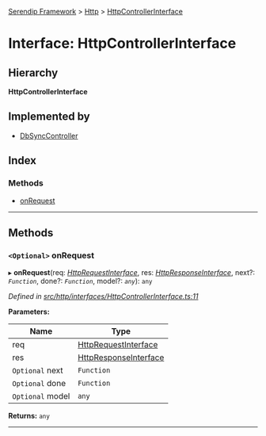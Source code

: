 [Serendip Framework](../README.md) > [Http](../modules/http.md) > [HttpControllerInterface](../interfaces/http.httpcontrollerinterface.md)

# Interface: HttpControllerInterface

## Hierarchy

**HttpControllerInterface**

## Implemented by

* [DbSyncController](../classes/db.dbsynccontroller.md)

## Index

### Methods

* [onRequest](http.httpcontrollerinterface.md#onrequest)

---

## Methods

<a id="onrequest"></a>

### `<Optional>` onRequest

▸ **onRequest**(req: *[HttpRequestInterface](http.httprequestinterface.md)*, res: *[HttpResponseInterface](http.httpresponseinterface.md)*, next?: *`Function`*, done?: *`Function`*, model?: *`any`*): `any`

*Defined in [src/http/interfaces/HttpControllerInterface.ts:11](https://github.com/m-esm/serendip/blob/c44cfd4/src/http/interfaces/HttpControllerInterface.ts#L11)*

**Parameters:**

| Name | Type |
| ------ | ------ |
| req | [HttpRequestInterface](http.httprequestinterface.md) |
| res | [HttpResponseInterface](http.httpresponseinterface.md) |
| `Optional` next | `Function` |
| `Optional` done | `Function` |
| `Optional` model | `any` |

**Returns:** `any`

___

